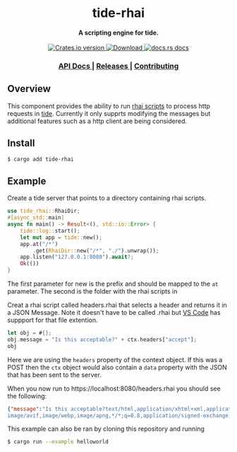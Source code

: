 <h1 align="center">tide-rhai</h1>
<div align="center">
  <strong>
    A scripting engine for tide.
  </strong>
</div>

<br />

<div align="center">
  <!-- Crates version -->
  <a href="https://crates.io/crates/tide-rhai">
    <img src="https://img.shields.io/crates/v/tide-rhai.svg?style=flat-square"
    alt="Crates.io version" />
  </a>
  <!-- Downloads -->
  <a href="https://crates.io/crates/tide-rhai">
    <img src="https://img.shields.io/crates/d/tide-rhai.svg?style=flat-square"
      alt="Download" />
  </a>
  <!-- docs.rs docs -->
  <a href="https://docs.rs/tide-rhai">
    <img src="https://img.shields.io/badge/docs-latest-blue.svg?style=flat-square"
      alt="docs.rs docs" />
  </a>
</div>

<div align="center">
  <h3>
    <a href="https://docs.rs/tide-rhai">
      API Docs
    </a>
    <span> | </span>
    <a href="https://github.com/no9/tide-rhai/releases">
      Releases
    </a>
    <span> | </span>
    <a href="https://github.com/no9/tide-rhai/blob/master.github/CONTRIBUTING.md">
      Contributing
    </a>
  </h3>
</div>

## Overview

This component provides the ability to run [rhai scripts](https://github.com/rhaiscript/rhai) to process http requests in [tide](https://github.com/http-rs/tide).
Currently it only supprts modifying the messages but additional features such as a http client are being considered.

## Install 
```
$ cargo add tide-rhai
```

## Example

Create a tide server that points to a directory containing rhai scripts.

```rust
use tide_rhai::RhaiDir;
#[async_std::main]
async fn main() -> Result<(), std::io::Error> {
    tide::log::start();
    let mut app = tide::new();
    app.at("/*")
        .get(RhaiDir::new("/*", "./").unwrap());
    app.listen("127.0.0.1:8080").await?;
    Ok(())
}
```
The first parameter for new is the prefix and should be mapped to the `at` parameter. 
The second is the folder with the rhai scripts in 

Creat a rhai script called headers.rhai that selects a header and returns it in a JSON Message.
Note it doesn't have to be called .rhai but [VS Code](https://marketplace.visualstudio.com/items?itemName=Aster.vscode-rhai) has suppport for that file extention.

```rust
let obj = #{};
obj.message = "Is this acceptable?" + ctx.headers["accept"];
obj
```
Here we are using the `headers` property of the context object. If this was a POST then the `ctx` object would also contain a `data` property with the JSON that has been sent to the server.


When you now run to https://localhost:8080/headers.rhai you should see the following:
```json
{"message":"Is this acceptable?text/html,application/xhtml+xml,application/xml;q=0.9,
image/avif,image/webp,image/apng,*/*;q=0.8,application/signed-exchange;v=b3;q=0.9"}
```
This example can also be ran by cloning this repository and running 

```bash
$ cargo run --example helloworld
```
